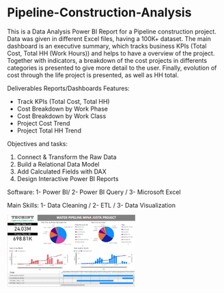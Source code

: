 # Pipeline-Construction-Analysis
This is a Data Analysis Power BI Report for a Pipeline construction project. Data was given in different Excel files, having a 100K+ dataset. The main dashboard is an executive summary, which tracks business KPIs (Total Cost, Total HH (Work Hours)) and helps to have a overview of the project. Together with indicators, a breakdown of the cost projects in differents categories is presented to give more detail to the user. Finally, evolution of cost through the life project is presented, as well as HH total.

Deliverables Reports/Dashboards Features:
- Track KPIs (Total Cost, Total HH)
- Cost Breakdown by Work Phase
- Cost Breakdown by Work Class
-	Project Cost Trend 
-	Project Total HH Trend

Objectives and tasks:
1.	Connect & Transform the Raw Data
2.	Build a Relational Data Model
3.	Add Calculated Fields with DAX
4.	Design Interactive Power BI Reports

Software: 1- Power BI/ 2- Power BI Query / 3- Microsoft Excel

Main Skills: 1- Data Cleaning / 2- ETL / 3- Data Visualization

<img
  src="/Images/PCP_Executive Summary.PNG"
  alt="Alt text"
  title="Optional title"
  style="display: inline-block; margin: 0 auto; max-width: 300px">
